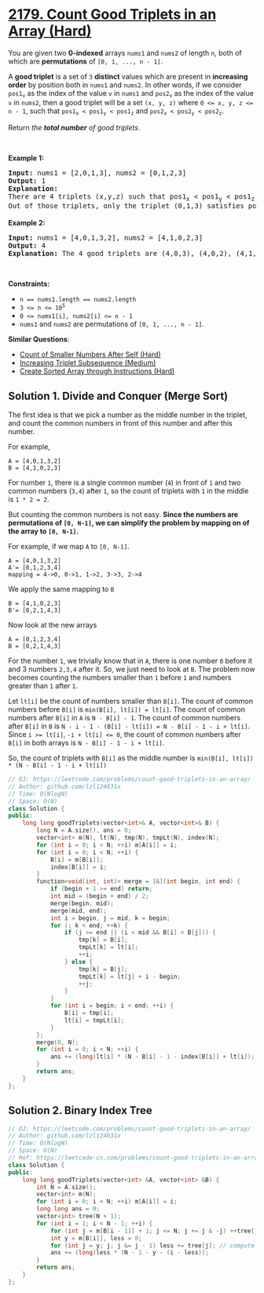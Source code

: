 # [2179. Count Good Triplets in an Array (Hard)](https://leetcode.com/problems/count-good-triplets-in-an-array/)

<p>You are given two <strong>0-indexed</strong> arrays <code>nums1</code> and <code>nums2</code> of length <code>n</code>, both of which are <strong>permutations</strong> of <code>[0, 1, ..., n - 1]</code>.</p>

<p>A <strong>good triplet</strong> is a set of <code>3</code> <strong>distinct</strong> values which are present in <strong>increasing order</strong> by position both in <code>nums1</code> and <code>nums2</code>. In other words, if we consider <code>pos1<sub>v</sub></code> as the index of the value <code>v</code> in <code>nums1</code> and <code>pos2<sub>v</sub></code> as the index of the value <code>v</code> in <code>nums2</code>, then a good triplet will be a set <code>(x, y, z)</code> where <code>0 &lt;= x, y, z &lt;= n - 1</code>, such that <code>pos1<sub>x</sub> &lt; pos1<sub>y</sub> &lt; pos1<sub>z</sub></code> and <code>pos2<sub>x</sub> &lt; pos2<sub>y</sub> &lt; pos2<sub>z</sub></code>.</p>

<p>Return <em>the <strong>total number</strong> of good triplets</em>.</p>

<p>&nbsp;</p>
<p><strong>Example 1:</strong></p>

<pre><strong>Input:</strong> nums1 = [2,0,1,3], nums2 = [0,1,2,3]
<strong>Output:</strong> 1
<strong>Explanation:</strong> 
There are 4 triplets (x,y,z) such that pos1<sub>x</sub> &lt; pos1<sub>y</sub> &lt; pos1<sub>z</sub>. They are (2,0,1), (2,0,3), (2,1,3), and (0,1,3). 
Out of those triplets, only the triplet (0,1,3) satisfies pos2<sub>x</sub> &lt; pos2<sub>y</sub> &lt; pos2<sub>z</sub>. Hence, there is only 1 good triplet.
</pre>

<p><strong>Example 2:</strong></p>

<pre><strong>Input:</strong> nums1 = [4,0,1,3,2], nums2 = [4,1,0,2,3]
<strong>Output:</strong> 4
<strong>Explanation:</strong> The 4 good triplets are (4,0,3), (4,0,2), (4,1,3), and (4,1,2).
</pre>

<p>&nbsp;</p>
<p><strong>Constraints:</strong></p>

<ul>
	<li><code>n == nums1.length == nums2.length</code></li>
	<li><code>3 &lt;= n &lt;= 10<sup>5</sup></code></li>
	<li><code>0 &lt;= nums1[i], nums2[i] &lt;= n - 1</code></li>
	<li><code>nums1</code> and <code>nums2</code> are permutations of <code>[0, 1, ..., n - 1]</code>.</li>
</ul>


**Similar Questions**:
* [Count of Smaller Numbers After Self (Hard)](https://leetcode.com/problems/count-of-smaller-numbers-after-self/)
* [Increasing Triplet Subsequence (Medium)](https://leetcode.com/problems/increasing-triplet-subsequence/)
* [Create Sorted Array through Instructions (Hard)](https://leetcode.com/problems/create-sorted-array-through-instructions/)

## Solution 1. Divide and Conquer (Merge Sort)


The first idea is that we pick a number as the middle number in the triplet, and count the common numbers in front of this number and after this number.

For example, 

```
A = [4,0,1,3,2]
B = [4,1,0,2,3]
```

For number `1`, there is a single common number (`4`) in front of `1` and two common numbers (`3,4`) after `1`, so the count of triplets with `1` in the middle is `1 * 2 = 2`.

But counting the common numbers is not easy. **Since the numbers are permutations of `[0, N-1]`, we can simplify the problem by mapping on of the array to `[0, N-1]`.**

For example, if we map `A` to `[0, N-1]`.

```
A = [4,0,1,3,2]
A'= [0,1,2,3,4]
mapping = 4->0, 0->1, 1->2, 3->3, 2->4
```

We apply the same mapping to `B`

```
B = [4,1,0,2,3]
B'= [0,2,1,4,3]
```

Now look at the new arrays

```
A = [0,1,2,3,4]
B = [0,2,1,4,3]
```

For the number `1`, we trivially know that in `A`, there is one number `0` before it and 3 numbers `2,3,4` after it. So, we just need to look at `B`. The problem now becomes counting the numbers smaller than `1` before `1` and numbers greater than `1` after `1`.

Let `lt[i]` be the count of numbers smaller than `B[i]`. The count of common numbers before `B[i]` is `min(B[i], lt[i]) = lt[i]`. The count of common numbers after `B[i]` in `A` is `N - B[i] - 1`. The count of common numbers after `B[i]` in `B` is `N - i - 1 - (B[i] - lt[i]) = N - B[i] - 1 - i + lt[i]`. Since `i >= lt[i]`, `-i + lt[i] <= 0`, the count of common numbers after `B[i]` in both arrays is `N - B[i] - 1 - i + lt[i]`.

So, the count of triplets with `B[i]` as the middle number is `min(B[i], lt[i]) * (N - B[i] - 1 - i + lt[i])`

```cpp
// OJ: https://leetcode.com/problems/count-good-triplets-in-an-array/
// Author: github.com/lzl124631x
// Time: O(NlogN)
// Space: O(N)
class Solution {
public:
    long long goodTriplets(vector<int>& A, vector<int>& B) {
        long N = A.size(), ans = 0;
        vector<int> m(N), lt(N), tmp(N), tmpLt(N), index(N);
        for (int i = 0; i < N; ++i) m[A[i]] = i;
        for (int i = 0; i < N; ++i) {
            B[i] = m[B[i]];
            index[B[i]] = i;
        }
        function<void(int, int)> merge = [&](int begin, int end) {
            if (begin + 1 >= end) return;
            int mid = (begin + end) / 2;
            merge(begin, mid);
            merge(mid, end);
            int i = begin, j = mid, k = begin;
            for (; k < end; ++k) {
                if (j >= end || (i < mid && B[i] < B[j])) {
                    tmp[k] = B[i];
                    tmpLt[k] = lt[i];
                    ++i;
                } else {
                    tmp[k] = B[j];
                    tmpLt[k] = lt[j] + i - begin;
                    ++j;
                }
            }
            for (int i = begin; i < end; ++i) {
                B[i] = tmp[i];
                lt[i] = tmpLt[i];
            }
        };
        merge(0, N);
        for (int i = 0; i < N; ++i) {
            ans += (long)lt[i] * (N - B[i] - 1 - index[B[i]] + lt[i]);
        }
        return ans;
    }
};
```

## Solution 2. Binary Index Tree

```cpp
// OJ: https://leetcode.com/problems/count-good-triplets-in-an-array/
// Author: github.com/lzl124631x
// Time: O(NlogN)
// Space: O(N)
// Ref: https://leetcode-cn.com/problems/count-good-triplets-in-an-array/solution/deng-jie-zhuan-huan-shu-zhuang-shu-zu-by-xmyd/
class Solution {
public:
    long long goodTriplets(vector<int> &A, vector<int> &B) {
        int N = A.size();
        vector<int> m(N);
        for (int i = 0; i < N; ++i) m[A[i]] = i;
        long long ans = 0;
        vector<int> tree(N + 1);
        for (int i = 1; i < N - 1; ++i) {
            for (int j = m[B[i - 1]] + 1; j <= N; j += j & -j) ++tree[j]; // add m[B[i-1]]+1 to the BIT
            int y = m[B[i]], less = 0;
            for (int j = y; j; j &= j - 1) less += tree[j]; // compute less
            ans += (long)less * (N - 1 - y - (i - less));
        }
        return ans;
    }
};
```